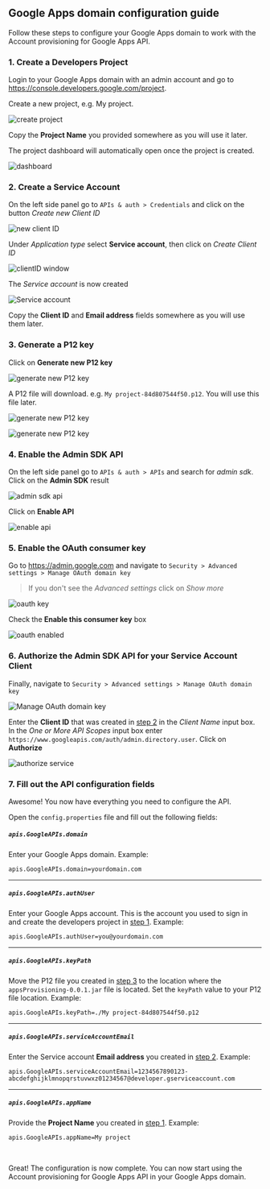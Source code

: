 ## Google Apps domain configuration guide

Follow these steps to configure your Google Apps domain to work with the Account provisioning for Google Apps API.

### 1. Create a Developers Project

Login to your Google Apps domain with an admin account and go to https://console.developers.google.com/project.

Create a new project, e.g. My project.

![create project][createProject]

Copy the **Project Name** you provided somewhere as you will use it later.

The project dashboard will automatically open once the project is created.

![dashboard][dashNew]

### 2. Create a Service Account

On the left side panel go to `APIs & auth > Credentials` and click on the button *Create new Client ID*

![new client ID][credNew]

Under *Application type* select **Service account**, then click on *Create Client ID*

![clientID window][clientIDNew]

The *Service account* is now created

![Service account][serviceAccountDataNew]

Copy the **Client ID** and **Email address** fields somewhere as you will use them later.

### 3. Generate a P12 key

Click on **Generate new P12 key**

![generate new P12 key][serviceAccountNew]

A P12 file will download. e.g. `My project-84d807544f50.p12`. You will use this file later.

![generate new P12 key][serviceAccount2New]

![generate new P12 key][serviceAccount3New]

### 4. Enable the Admin SDK API

On the left side panel go to `APIs & auth > APIs` and search for *admin sdk*. Click on the **Admin SDK** result

![admin sdk api][adminsdkapiNew]

Click on **Enable API**

![enable api][enableapiNew]

### 5. Enable the OAuth consumer key

Go to https://admin.google.com and navigate to `Security > Advanced settings > Manage OAuth domain key`

> If you don't see the *Advanced settings* click on *Show more*

![oauth key][oauthkey]

Check the **Enable this consumer key** box

![oauth enabled][oauthset]

### 6. Authorize the Admin SDK API for your Service Account Client

Finally, navigate to `Security > Advanced settings > Manage OAuth domain key`

![Manage OAuth domain key][manageclient]

Enter the **Client ID** that was created in [step 2][step2] in the *Client Name* input box. In the *One or More API Scopes* input box enter `https://www.googleapis.com/auth/admin.directory.user`. Click on **Authorize**

![authorize service][authorizeservice]

### 7. Fill out the API configuration fields

Awesome! You now have everything you need to configure the API.

Open the `config.properties` file and fill out the following fields:


##### `apis.GoogleAPIs.domain`
Enter your Google Apps domain. Example:
```properties
apis.GoogleAPIs.domain=yourdomain.com
```

-------------

##### `apis.GoogleAPIs.authUser`
Enter your Google Apps account. This is the account you used to sign in and create the developers project in [step 1][step1]. Example:
```properties
apis.GoogleAPIs.authUser=you@yourdomain.com
```

-------------

##### `apis.GoogleAPIs.keyPath`
Move the P12 file you created in [step 3][step3] to the location where the `appsProvisioning-0.0.1.jar` file is located. Set the `keyPath` value to your P12 file location. Example:
```properties
apis.GoogleAPIs.keyPath=./My project-84d807544f50.p12
```

-------------

##### `apis.GoogleAPIs.serviceAccountEmail`
Enter the Service account **Email address** you created in [step 2][step2]. Example: 
```properties
apis.GoogleAPIs.serviceAccountEmail=1234567890123-abcdefghijklmnopqrstuvwxz01234567@developer.gserviceaccount.com
```

-------------

##### `apis.GoogleAPIs.appName`
Provide the **Project Name** you created in [step 1][step1]. Example:

```properties
apis.GoogleAPIs.appName=My project
```

<br/>

Great! The configuration is now complete. You can now start using the Account provisioning for Google Apps API in your Google Apps domain.

[step1]: #1-create-a-developers-project
[step2]: #2-create-a-service-account
[step3]: #3-generate-a-p12-key
[authorizeservice]: http://googledrive.com/host/0B0hbybT0K1l7fjR6aEt3bl9XZFVFS1RGV3RMNW16LXlIWmhuRXhUWGsxWndIV2p6cEtlSkE/authorizeservice.png
[serviceAccountData]: http://googledrive.com/host/0B0hbybT0K1l7fjR6aEt3bl9XZFVFS1RGV3RMNW16LXlIWmhuRXhUWGsxWndIV2p6cEtlSkE/serviceAccountData.png
[manageclient]: http://googledrive.com/host/0B0hbybT0K1l7fjR6aEt3bl9XZFVFS1RGV3RMNW16LXlIWmhuRXhUWGsxWndIV2p6cEtlSkE/manageclient.png
[oauthset]: http://googledrive.com/host/0B0hbybT0K1l7fjR6aEt3bl9XZFVFS1RGV3RMNW16LXlIWmhuRXhUWGsxWndIV2p6cEtlSkE/oauthset.png
[oauthkey]: http://googledrive.com/host/0B0hbybT0K1l7fjR6aEt3bl9XZFVFS1RGV3RMNW16LXlIWmhuRXhUWGsxWndIV2p6cEtlSkE/oauthkey.png
[enableapi]: http://googledrive.com/host/0B0hbybT0K1l7fjR6aEt3bl9XZFVFS1RGV3RMNW16LXlIWmhuRXhUWGsxWndIV2p6cEtlSkE/enableapi.png
[adminsdkapi]: http://googledrive.com/host/0B0hbybT0K1l7fjR6aEt3bl9XZFVFS1RGV3RMNW16LXlIWmhuRXhUWGsxWndIV2p6cEtlSkE/adminsdkapi.png
[serviceAccount]: http://googledrive.com/host/0B0hbybT0K1l7fjR6aEt3bl9XZFVFS1RGV3RMNW16LXlIWmhuRXhUWGsxWndIV2p6cEtlSkE/serviceAccount.png
[clientID]: http://googledrive.com/host/0B0hbybT0K1l7fjR6aEt3bl9XZFVFS1RGV3RMNW16LXlIWmhuRXhUWGsxWndIV2p6cEtlSkE/clientID.png
[dash]: http://googledrive.com/host/0B0hbybT0K1l7fjR6aEt3bl9XZFVFS1RGV3RMNW16LXlIWmhuRXhUWGsxWndIV2p6cEtlSkE/dash.png
[cred]: http://googledrive.com/host/0B0hbybT0K1l7fjR6aEt3bl9XZFVFS1RGV3RMNW16LXlIWmhuRXhUWGsxWndIV2p6cEtlSkE/cred.png
[createProject]: http://googledrive.com/host/0B0hbybT0K1l7fjR6aEt3bl9XZFVFS1RGV3RMNW16LXlIWmhuRXhUWGsxWndIV2p6cEtlSkE/createProject.png
[dashNew]: http://googledrive.com/host/0BzU5of9bIQV0QmFxTDU4Y3BCLXc/img02.png
[credNew]: http://googledrive.com/host/0BzU5of9bIQV0QmFxTDU4Y3BCLXc/img03.png
[clientIDNew]: http://googledrive.com/host/0BzU5of9bIQV0QmFxTDU4Y3BCLXc/img04.png
[serviceAccountDataNew]: http://googledrive.com/host/0BzU5of9bIQV0QmFxTDU4Y3BCLXc/img05.png
[serviceAccountNew]: http://googledrive.com/host/0BzU5of9bIQV0QmFxTDU4Y3BCLXc/img06.png
[serviceAccount2New]: http://googledrive.com/host/0BzU5of9bIQV0QmFxTDU4Y3BCLXc/img07.png
[serviceAccount3New]: http://googledrive.com/host/0BzU5of9bIQV0QmFxTDU4Y3BCLXc/img08.png
[adminsdkapiNew]: http://googledrive.com/host/0BzU5of9bIQV0QmFxTDU4Y3BCLXc/img09.png
[enableapiNew]: http://googledrive.com/host/0BzU5of9bIQV0QmFxTDU4Y3BCLXc/img10.png